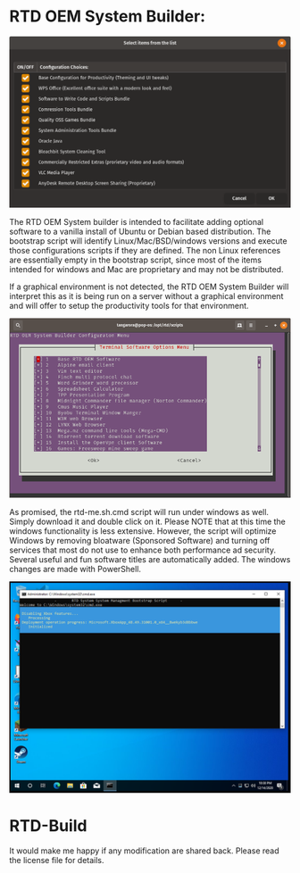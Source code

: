 # RTD OEM System Builder: 
![RTD Builder Screenshot](Media_files/Scr2.png?raw=true "Executing the Script")

The RTD OEM System builder is intended to facilitate adding optional software to a vanilla install of Ubuntu or Debian based distribution. The bootstrap script will identify Linux/Mac/BSD/windows versions and execute those configurations scripts if they are defined. The non Linux references are essentially empty in the bootstrap script, since most of the items intended for windows and Mac are proprietary and may not be distributed. 

If a graphical environment is not detected, the RTD OEM System Builder will interpret this as it is being run on a server without a graphical environment and will offer to setup the productivity tools for that environment. 

![RTD Builder Screenshot 2](Media_files/Scr-13-43-45.png?raw=true "Executing the Script")

As promised, the rtd-me.sh.cmd script will run under windows as well. Simply download it and double click on it. Please NOTE that at this time the windows functionality is less extensive. However, the script will optimize Windows by removing bloatware (Sponsored Software) and turning off services that most do not use to enhance both performance ad security. Several useful and fun software titles are automatically added. The windows changes are made with PowerShell. 

![RTD Builder Screenshot 2](Media_files/Scr11.png?raw=true "Executing the Script in Windows")

# RTD-Build

It would make me happy if any modification are shared back. Please read the license file for details. 


